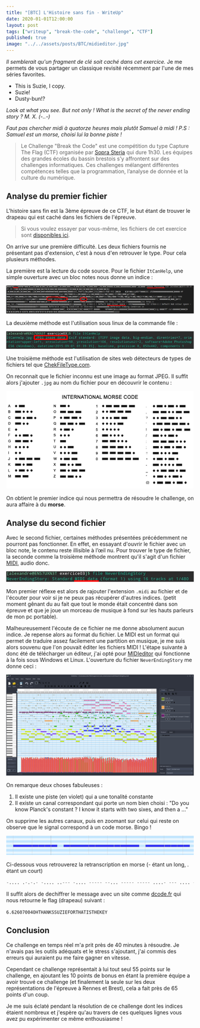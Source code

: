 ```yaml
---
title: "[BTC] L'Histoire sans fin - WriteUp"
date: 2020-01-01T12:00:00
layout: post
tags: ["writeup", "break-the-code", "challenge", "CTF"]
published: true
image: "../../assets/posts/BTC/midieditor.jpg"
---
```


_Il semblerait qu'un fragment de clé soit caché dans cet exercice._ Je me permets de vous partager un classique revisité récemment par l'une de mes séries favorites.

-   This is Suzie, I copy.
-   Suzie!
-   Dusty-bun!?

_Look at what you see._
_But not only !_
_What is the secret of the never ending story ?_
_M. X. (-..-)_

_Faut pas chercher midi à quatorze heures mais plutôt Samuel à midi ! P.S : Samuel est un morse, choisi lui la bonne piste !_

> Le Challenge "Break the Code" est une compétition du type Capture The Flag (CTF) organisée par [Sopra Steria](https://www.soprasteria.com/fr) qui dure 1h30. Les équipes des grandes écoles du bassin brestois s’y affrontent sur des challenges informatiques. Ces challenges mélangent différentes compétences telles que la programmation, l’analyse de donnée et la culture du numérique.

## Analyse du premier fichier

L'histoire sans fin est la 3ème épreuve de ce CTF, le but étant de trouver le drapeau qui est caché dans les fichiers de l'épreuve.

> Si vous voulez essayer par vous-même, les fichiers de cet exercice sont [disponibles ici](../../assets/posts/BTC/histoire-sans-fin.zip).

On arrive sur une première difficulté. Les deux fichiers fournis ne présentant pas d'extension, c'est à nous d'en retrouver le type. Pour cela plusieurs méthodes.

La première est la lecture du code source. Pour le fichier `ItCanHelp`, une simple ouverture avec un bloc notes nous donne un indice :

![Code source ItCanHelp](../../assets/posts/BTC/source_code.jpg)

La deuxième méthode est l'utilisation sous linux de la commande file :

![Command file ItCanHelp](../../assets/posts/BTC/jpg_file_cmd.jpg)

Une troisième méthode est l'utilisation de sites web détecteurs de types de fichiers tel que [ChekFileType.com](http://www.checkfiletype.com/).

On reconnait que le fichier inconnu est une image au format JPEG. Il suffit alors j'ajouter `.jpg` au nom du fichier pour en découvrir le contenu :

![Contenu de ItCanHelp](../../assets/posts/BTC/ItCanHelp.jpg)

On obtient le premier indice qui nous permettra de résoudre le challenge, on aura affaire à du **morse**.

## Analyse du second fichier

Avec le second fichier, certaines méthodes présentées précédemment ne pourront pas fonctionner. En effet, en essayant d'ouvrir le fichier avec un bloc note, le contenu reste illisible à l’œil nu. Pour trouver le type de fichier, la seconde comme la troisième méthode montrent qu'il s'agit d'un fichier [MIDI](https://fr.wikipedia.org/wiki/Musical_Instrument_Digital_Interface), audio donc.

![Commande file NeverEndingStory](../../assets/posts/BTC/midi_file_cmd.jpg)

Mon premier réflexe est alors de rajouter l'extension `.midi` au fichier et de l'écouter pour voir si je ne peux pas récupérer d'autres indices. (petit moment gênant du au fait que tout le monde était concentré dans son épreuve et que je joue un morceau de musique à fond sur les hauts parleurs de mon pc portable).

Malheureusement l'écoute de ce fichier ne me donne absolument aucun indice. Je repense alors au format du fichier. Le MIDI est un format qui permet de traduire assez facilement une partition en musique, je me suis alors souvenu que l'on pouvait éditer les fichiers MIDI ! L'étape suivante à donc été de télécharger un éditeur, j'ai opté pour [MIDIeditor](https://www.midieditor.org/) qui fonctionne à la fois sous Windows et Linux. L'ouverture du fichier `NeverEndingStory` me donne ceci :

![MIDI Editor](../../assets/posts/BTC/midieditor.jpg)

On remarque deux choses fabuleuses :

1. Il existe une piste (en violet) qui a une tonalité constante
2. Il existe un canal correspondant qui porte un nom bien choisi : "Do you know Planck's constant ? I know it starts with two sixes, and then a ..."

On supprime les autres canaux, puis en zoomant sur celui qui reste on observe que le signal correspond à un code morse. Bingo !

![Canal morse du fichier](../../assets/posts/BTC/midi_solo.jpg)

Ci-dessous vous retrouverez la retranscription en morse (- étant un long, . étant un court)

```python
-.... .-.-.- -.... ..--- -.... ----- --... ----- ----- ....- --- .... - .... .- -. -.- ... ... ..- --.. .. . ..-. --- .-. - .... .- - .. ... - .... . -.- . -.--
```

Il suffit alors de dechiffrer le message avec un site comme [dcode.fr](https://www.dcode.fr/code-morse) qui nous retourne le flag (drapeau) suivant :

`6.62607004OHTHANKSSUZIEFORTHATISTHEKEY`

## Conclusion

Ce challenge en temps réel m'a prit près de 40 minutes à résoudre. Je n'avais pas les outils adéquats et le stress s'ajoutant, j'ai commis des erreurs qui auraient pu me faire gagner en vitesse.

Cependant ce challenge représentait à lui tout seul 55 points sur le challenge, en ajoutant les 10 points de bonus en étant la première équipe a avoir trouvé ce challenge (et finalement la seule sur les deux représentations de l'épreuve à Rennes et Brest), cela a fait près de 65 points d'un coup.

Je me suis éclaté pendant la résolution de ce challenge dont les indices étaient nombreux et j'espère qu'au travers de ces quelques lignes vous avez pu expérimenter ce même enthousiasme !
